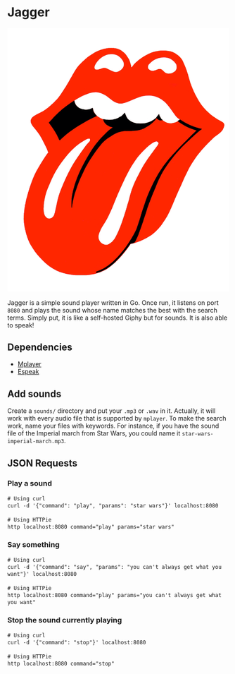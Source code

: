 # Jagger
![Logo](logo.png)

Jagger is a simple sound player written in Go. Once run, it listens on port
`8080` and plays the sound whose name matches the best with the search terms.
Simply put, it is like a self-hosted Giphy but for sounds. It is also able to
speak!

## Dependencies

 - [Mplayer](http://www.mplayerhq.hu/design7/news.html)
 - [Espeak](http://espeak.sourceforge.net/)

## Add sounds

Create a `sounds/` directory and put your `.mp3` or `.wav` in it. Actually, it
will work with every audio file that is supported by `mplayer`. To make the
search work, name your files with keywords. For instance, if you have the sound
file of the Imperial march from Star Wars, you could name it
`star-wars-imperial-march.mp3`.

## JSON Requests

### Play a sound

```
# Using curl
curl -d '{"command": "play", "params": "star wars"}' localhost:8080

# Using HTTPie
http localhost:8080 command="play" params="star wars"
```

### Say something

```
# Using curl
curl -d '{"command": "say", "params": "you can't always get what you want"}' localhost:8080

# Using HTTPie
http localhost:8080 command="play" params="you can't always get what you want"
```

### Stop the sound currently playing

```
# Using curl
curl -d '{"command": "stop"}' localhost:8080

# Using HTTPie
http localhost:8080 command="stop"
```
